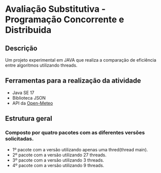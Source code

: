 # Avaliação Substitutiva - Programação Concorrente e Distribuida

## Descrição
Um projeto experimental em JAVA que realiza a comparação de eficiência entre algoritmos utilizando threads. 

## Ferramentas para a realização da atividade
- Java SE 17
- Biblioteca JSON
- API da [Open-Meteo](https://open-meteo.com/)

## Estrutura geral

### Composto por quatro pacotes com as diferentes versões solicitadas.
- 1º pacote com a versão utilizando apenas uma thred(thread main).
- 2º pacote com a versão utilizando 27 threads.
- 3º pacote com a versão utilizando 3 threads.
- 4º pacote com a versão utilizando 9 threads.
